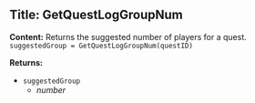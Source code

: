 ## Title: GetQuestLogGroupNum

**Content:**
Returns the suggested number of players for a quest.
`suggestedGroup = GetQuestLogGroupNum(questID)`

**Returns:**
- `suggestedGroup`
  - *number*
